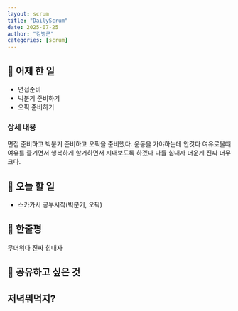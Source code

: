 ```yaml
---
layout: scrum
title: "DailyScrum"
date: 2025-07-25
author: "김병곤"
categories: [scrum]
---
```


## 📝 어제 한 일

- 면접준비
- 빅분기 준비하기
- 오픽 준비하기

### 상세 내용

면접 준비하고 빅분기 준비하고 오픽을 준비했다.
운동을 가야하는데 안갓다 여유로울떄 여유를 즐기면서 행복하게 할거하면서 지내보도록 하겠다
다들 힘내자 더운게 진짜 너무 크다.

## 🎯 오늘 할 일

- 스카가서 공부시작(빅분기, 오픽)

## 💭 한줄평

무더위다 진짜 힘내자

## 🔗 공유하고 싶은 것

## 저녁뭐먹지?
